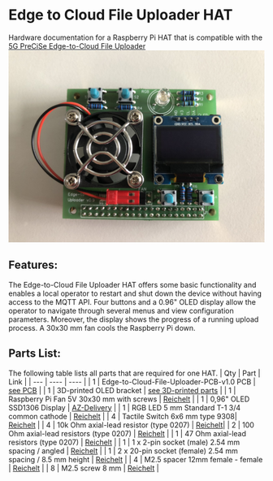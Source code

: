 # Edge to Cloud File Uploader HAT
Hardware documentation for a Raspberry Pi HAT that is compatible with the [5G PreCiSe Edge-to-Cloud File Uploader](https://github.com/5G-PreCiSe/edge-to-cloud-file-uploader)
![Assembled PCB](https://github.com/5G-PreCiSe/edge-to-cloud-file-uploader-hat/blob/main/images/Assembled_Edge-to-Cloud-File-Uploader.JPEG)
## Features:
The Edge-to-Cloud File Uploader HAT offers some basic functionality and enables a local operator to restart and shut down the device without having access to the MQTT API.
Four buttons and a 0.96" OLED display allow the operator to navigate through several menus and view configuration parameters. Moreover, the display shows the progress of a running upload process. A 30x30 mm fan cools the Raspberry Pi down.
## Parts List:
The following table lists all parts that are required for one HAT.
| Qty | Part | Link |
| --- | ---- | ---- | 
| 1 | Edge-to-Cloud-File-Uploader-PCB-v1.0 PCB | [see PCB](https://github.com/5G-PreCiSe/edge-to-cloud-file-uploader-hat/blob/main/pcb/Edge-To-Cloud-Uploader-PCB_3_2024-09-17.json) |
| 1 | 3D-printed OLED bracket | [see 3D-printed parts](https://github.com/5G-PreCiSe/edge-to-cloud-file-uploader-hat/blob/main/3D-printed-parts/OLED-Bracket.stl) |
| 1 | Raspberry Pi Fan 5V 30x30 mm with screws | [Reichelt](https://www.reichelt.com/fr/de/shop/produkt/raspberry_pi_-_luefter_30x30x7_mm_mit_dupont_steckverbinder_und-262538?nbc=1&) | 
| 1 | 0,96" OLED SSD1306 Display | [AZ-Delivery](https://www.az-delivery.de/products/0-96zolldisplay) |
| 1 | RGB LED 5 mm Standard T-1 3/4 common cathode | [Reichelt](https://www.reichelt.com/fr/de/shop/produkt/rgb-led_5_mm_bedrahtet_4-pin_rt_gn_bl_8000_mcd_25_-156358) |
| 4 | Tactile Switch 6x6 mm type 9308| [Reichelt](https://www.reichelt.com/fr/de/shop/produkt/kurzhubtaster_betaetigungsknopf_quadratisch-44532) |
| 4 | 10k Ohm axial-lead resistor (type 0207) | [Reichelt](https://www.reichelt.de/widerstand-metallschicht-10-0-kohm-0207-0-6-w-1--metall-10-0k-p11449.html?&trstct=pos_0&nbc=1)|
| 2 | 100 Ohm axial-lead resistors (type 0207) | [Reichelt](https://www.reichelt.de/widerstand-metallschicht-100-ohm-0207-0-6-w-1--metall-100-p11457.html?search=METALL+100) |
| 1 | 47 Ohm axial-lead resistors (type 0207) | [Reichelt](https://www.reichelt.com/fr/de/shop/produkt/widerstand_metallschicht_47_0_ohm_0207_0_6_w_1_-11822) |
| 1 | 1 x 2-pin socket (male) 2.54 mm spacing / angled | [Reichelt](https://www.reichelt.com/fr/de/shop/produkt/stiftleiste_rm_2_54mm_gewinkelt_1-reihig_2-polig-330994) |
| 1 | 2 x 20-pin socket (female) 2.54 mm spacing / 8.5 mm height | [Reichelt](https://www.reichelt.com/fr/de/shop/produkt/buchsenleisten_2_54_mm_2x20_gerade-199544?nbc=1&q=%2Ffr%2Fde%2Fshop%2Fbuchsenleisten-2-54-mm-2x20-gerade-mpe-094-2-040-p199544.html&trstct=pol_0) |
| 4 | M2.5 spacer 12mm female - female | [Reichelt](https://www.reichelt.com/fr/en/shop/product/raspberry_pi_spacer_kit_m2_5-223625) |
| 8 | M2.5 screw 8 mm | [Reichelt](https://www.reichelt.com/fr/en/shop/product/raspberry_pi_spacer_kit_m2_5-223625) |
